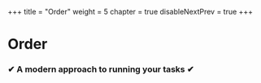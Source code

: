 +++
title = "Order"
weight = 5
chapter = true
disableNextPrev = true
+++

# Order

### ✔ A modern approach to running your tasks ✔
